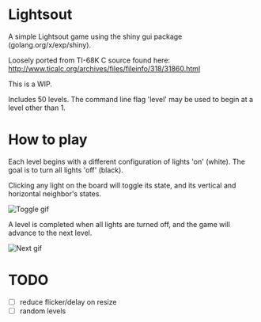 # Lightsout

A simple Lightsout game using the shiny gui package (golang.org/x/exp/shiny).

Loosely ported from TI-68K C source found here: http://www.ticalc.org/archives/files/fileinfo/318/31860.html

This is a WIP.

Includes 50 levels. The command line flag 'level' may be used to begin at a level other than 1.


# How to play

Each level begins with a different configuration of lights 'on' (white). The goal is to turn all lights 'off' (black).

Clicking any light on the board will toggle its state, and its vertical and horizontal neighbor's states.

![Toggle gif](/gifs/toggle.gif)

A level is completed when all lights are turned off, and the game will advance to the next level.

![Next gif](/gifs/next.gif)


# TODO

- [ ] reduce flicker/delay on resize
- [ ] random levels